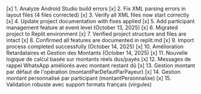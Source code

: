 [x] 1. Analyze Android Studio build errors
[x] 2. Fix XML parsing errors in layout files (4 files corrected)
[x] 3. Verify all XML files now start correctly
[x] 4. Update project documentation with fixes applied
[x] 5. Add participant management feature at event level (October 13, 2025)
[x] 6. Migrated project to Replit environment
[x] 7. Verified project structure and files are intact
[x] 8. Confirmed all features are documented in replit.md
[x] 9. Import process completed successfully (October 14, 2025)
[x] 10. Amélioration Retardataires et Gestion des Montants (October 14, 2025)
[x] 11. Nouvelle logique de calcul basée sur montants réels dus/payés
[x] 12. Messages de rappel WhatsApp améliorés avec montant restant dû
[x] 13. Gestion montant par défaut de l'opération (montantParDefautParPayeur)
[x] 14. Gestion montant personnalisé par participant (montantPersonnalise)
[x] 15. Validation robuste avec support formats français (virgules)